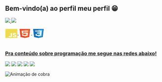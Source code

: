 ## Bem-vindo(a) ao perfil meu perfil 😁

 <div>
   <a href="https://github.com/gabyxaa">
   <img height="180em" src="https://github-readme-stats.vercel.app/api?username=gabyxaa&show_icons=true&theme=tokyonight&include_all_commits=true&count_private=true"/>
   <img height="180em" src="https://github-readme-stats.vercel.app/api/top-langs/?username=gabyxaa&layout=compact&langs_count=6&theme=highcontrast"/>

</div>
<div style="display: inline_block"><br>
  <img align="center" alt="Js" height="30" width="40" src="https://raw.githubusercontent.com/devicons/devicon/master/icons/javascript/javascript-plain.svg ">
  <img align="center" alt="HTML" height="30" width="40" src="https://raw.githubusercontent.com/devicons/devicon/master/icons/html5/html5-original.svg ">
  <img align="center" alt="CSS" height="30" width="40" src="https://raw.githubusercontent.com/devicons/devicon/master/icons/css3/css3-original.svg ">
</div>
 
 <br>
 
  ### Pra conteúdo sobre programação me segue nas redes abaixo!
 
<div>
  <a href="" target="_blank"><img src="https://img.shields.io/badge/YouTube-FF0000?style=for-the- badge&logo=youtube&logoColor=white" target="_dracula"></a>
  <a href="https://instagram.com/gabriela.crvl" target="_blank"><img src="https://img.shields.io/badge/-Instagram-%23E4405F?style=for-the- badge&logo=instagram&logoColor=white" target="_blank"></a>
 <a href="" target="_blank"><img src="https://img.shields.io/badge/Discord-7289DA?style=for-the-badge&logo= discord&logoColor=white" target="_dracula"></a>
  <a href = "mailto:g.carvalholira@gmail.com"><img src="https://img.shields.io/badge/-Gmail-%23333?style=for-the-badge&logo=gmail&logoColor=white" alvo ="_dracula"></a>
  <a href="https://www.linkedin.com/in/gabriela-carvalho-lira" target="_dracula"><img src="https://img.shields.io/badge/-LinkedIn-%230077B5?style= for-the-badge&logo=linkedin&logoColor=white" target="_dracula"></a>
 
  ![Animação de cobra](https://github.com/devemdobro/devemdobro/blob/output/github-contribution-grid-snake.svg)

</div>

